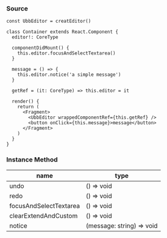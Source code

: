 ### Source
```tsx
const UbbEditor = creatEditor()

class Container extends React.Component {
  editor!: CoreType

  componentDidMount() {
    this.editor.focusAndSelectTextarea()
  }

  message = () => {
    this.editor.notice('a simple message')
  }

  getRef = (it: CoreType) => this.editor = it

  render() {
    return (
      <Fragment>
        <UbbEditor wrappedComponentRef={this.getRef} />
        <button onClick={this.message}>message</button>
      </Fragment>
    )
  }
}
```

### Instance Method
| name                   | type                      |
| ---------------------- | ------------------------- |
| undo                   | () => void                |
| redo                   | () => void                |
| focusAndSelectTextarea | () => void                |
| clearExtendAndCustom   | () => void                |
| notice                 | (message: string) => void |

